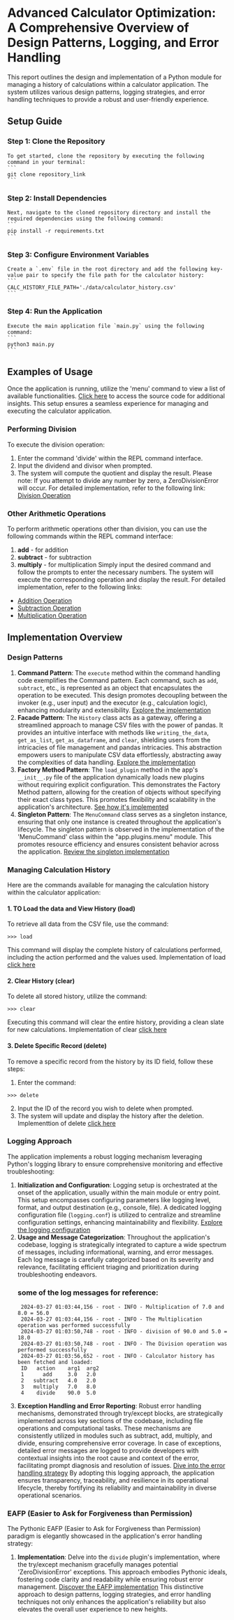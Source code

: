 # Advanced Calculator Optimization: A Comprehensive Overview of Design Patterns, Logging, and Error Handling
This report outlines the design and implementation of a Python module for managing a history of calculations within a calculator application. The system utilizes various design patterns, logging strategies, and error handling techniques to provide a robust and user-friendly experience.

## Setup Guide

### Step 1: Clone the Repository
    To get started, clone the repository by executing the following command in your terminal:
    ```
    git clone repository_link
    ```

### Step 2: Install Dependencies
    Next, navigate to the cloned repository directory and install the required dependencies using the following command:
    ```
    pip install -r requirements.txt
    ```

### Step 3: Configure Environment Variables
    Create a `.env` file in the root directory and add the following key-value pair to specify the file path for the calculator history:
    ```
    CALC_HISTORY_FILE_PATH='./data/calculator_history.csv'
    ```

### Step 4: Run the Application
    Execute the main application file `main.py` using the following command:
    ```
    python3 main.py
    ```

## Examples of Usage
Once the application is running, utilize the 'menu' command to view a list of available functionalities.
[Click here](https://github.com/Yaminichv/Midterm/tree/main/app/plugins) to access the source code for additional insights.
This setup ensures a seamless experience for managing and executing the calculator application.
### Performing Division
To execute the division operation:
1. Enter the command 'divide' within the REPL command interface.
2. Input the dividend and divisor when prompted.
3. The system will compute the quotient and display the result.
Please note: If you attempt to divide any number by zero, a ZeroDivisionError will occur.
For detailed implementation, refer to the following link: [Division Operation](https://github.com/Yaminichv/Midterm/blob/main/app/plugins/divide/__init__.py)
### Other Arithmetic Operations
To perform arithmetic operations other than division, you can use the following commands within the REPL command interface:
1. **add** - for addition
2. **subtract** - for subtraction
3. **multiply** - for multiplication
Simply input the desired command and follow the prompts to enter the necessary numbers. The system will execute the corresponding operation and display the result.
For detailed implementation, refer to the following links:
- [Addition Operation](https://github.com/Yaminichv/Midterm/blob/main/app/plugins/add/__init__.py)
- [Subtraction Operation](https://github.com/Yaminichv/Midterm/blob/main/app/plugins/subtract/__init__.py)
- [Multiplication Operation](https://github.com/Yaminichv/Midterm/blob/main/app/plugins/multiply/__init__.py)
## Implementation Overview
### Design Patterns
1. **Command Pattern**:
   The `execute` method within the command handling code exemplifies the Command pattern. Each command, such as `add`, `subtract`, etc., is represented as an object that encapsulates the operation to be executed. This design promotes decoupling between the invoker (e.g., user input) and the executor (e.g., calculation logic), enhancing modularity and extensibility.
   [Explore the implementation](https://github.com/Yaminichv/Midterm/blob/main/app/commands/__init__.py) 
2. **Facade Pattern**:
    The `History` class acts as a gateway, offering a streamlined approach to manage CSV files with the power of pandas. It provides an intuitive interface with methods like `writing_the_data`, `get_as_list`, `get_as_dataframe`, and `clear`, shielding users from the intricacies of file management and pandas intricacies. This abstraction empowers users to manipulate CSV data effortlessly, abstracting away the complexities of data handling.
    [Explore the implementation](https://github.com/Yaminichv/Midterm/blob/main/app/history/__init__.py)
3. **Factory Method Pattern**:
   The `load_plugin` method in the app's `__init__.py` file of the application dynamically loads new plugins without requiring explicit configuration. This demonstrates the Factory Method pattern, allowing for the creation of objects without specifying their exact class types. This promotes flexibility and scalability in the application's architecture.
   [See how it's implemented](https://github.com/Yaminichv/Midterm/blob/main/app/__init__.py)
4. **Singleton Pattern**:
   The `MenuCommand` class serves as a singleton instance, ensuring that only one instance is created throughout the application's lifecycle. The singleton pattern is observed in the implementation of the 'MenuCommand' class within the 
   "app.plugins.menu" module. This promotes resource efficiency and ensures consistent behavior across the application.
   [Review the singleton implementation](https://github.com/Yaminichv/Midterm/blob/main/app/__init__.py)
### Managing Calculation History
Here are the commands available for managing the calculation history within the calculator application:
#### 1. TO Load the data and View History (load)
To retrieve all data from the CSV file, use the command:
```
>>> load
```
This command will display the complete history of calculations performed, including the action performed and the values used.
Implementation of load [click here](https://github.com/Yaminichv/Midterm/app/plugins/load/__init__.py)
#### 2. Clear History (clear)
To delete all stored history, utilize the command:
```
>>> clear
```
Executing this command will clear the entire history, providing a clean slate for new calculations.
Implementation of clear [click here](https://github.com/Yaminichv/Midterm/blob/main/app/plugins/clear/__init__.py)
#### 3. Delete Specific Record (delete)
To remove a specific record from the history by its ID field, follow these steps:
1. Enter the command:
```
>>> delete
```
2. Input the ID of the record you wish to delete when prompted.
3. The system will update and display the history after the deletion.
Implementtion of delete [click here](https://github.com/Yaminichv/Midterm/blob/main/app/plugins/delete/__init__.py)
### Logging Approach
The application implements a robust logging mechanism leveraging Python's logging library to ensure comprehensive monitoring and effective troubleshooting:
1. **Initialization and Configuration**:
   Logging setup is orchestrated at the onset of the application, usually within the main module or entry point. This setup encompasses configuring parameters like logging level, format, and output destination (e.g., console, file). A dedicated logging configuration file (`logging.conf`) is utilized to centralize and streamline configuration settings, enhancing maintainability and flexibility.
   [Explore the logging configuration](https://github.com/Yaminichv/Midterm/blob/main/logging.conf)
2. **Usage and Message Categorization**:
   Throughout the application's codebase, logging is strategically integrated to capture a wide spectrum of messages, including informational, warning, and error messages. Each log message is carefully categorized based on its severity and relevance, facilitating efficient triaging and prioritization during troubleshooting endeavors.
   ### some of the log messages for reference:
        2024-03-27 01:03:44,156 - root - INFO - Multiplication of 7.0 and 8.0 = 56.0
        2024-03-27 01:03:44,156 - root - INFO - The Multiplication operation was performed successfully
        2024-03-27 01:03:50,748 - root - INFO - division of 90.0 and 5.0 = 18.0
        2024-03-27 01:03:50,748 - root - INFO - The Division operation was performed successfully
        2024-03-27 01:03:56,652 - root - INFO - Calculator history has been fetched and loaded:  
        ID   action    arg1  arg2
        1      add     3.0   2.0
        2   subtract   4.0   2.0
        3   multiply   7.0   8.0
        4    divide    90.0  5.0
3. **Exception Handling and Error Reporting**:
    Robust error handling mechanisms, demonstrated through try/except blocks, are strategically implemented across key sections of the codebase, including file operations and computational tasks. These mechanisms are consistently utilized in modules such as subtract, add, multiply, and divide, ensuring comprehensive error coverage. In case of exceptions, detailed error messages are logged to provide developers with contextual insights into the root cause and context of the error, facilitating prompt diagnosis and resolution of issues.
[Dive into the error handling strategy](https://github.com/Yaminichv/Midterm/blob/main/app/plugins/subtract/__init__.py)
By adopting this logging approach, the application ensures transparency, traceability, and resilience in its operational lifecycle, thereby fortifying its reliability and maintainability in diverse operational scenarios.
### EAFP (Easier to Ask for Forgiveness than Permission)
The Pythonic EAFP (Easier to Ask for Forgiveness than Permission) paradigm is elegantly showcased in the application's error handling strategy:
1. **Implementation**:
   Delve into the `divide` plugin's implementation, where the try/except mechanism gracefully manages potential 'ZeroDivisionError' exceptions. This approach embodies Pythonic ideals, fostering code clarity and readability while ensuring robust error management.
   [Discover the EAFP implementation](https://github.com/Yaminichv/Midterm/blob/main/app/plugins/divide/__init__.py)
This distinctive approach to design patterns, logging strategies, and error handling techniques not only enhances the application's reliability but also elevates the overall user experience to new heights.
